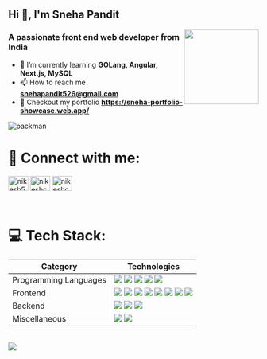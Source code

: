 

## Hi 👋, I'm Sneha Pandit  

<img align="right" src="https://media4.giphy.com/media/v1.Y2lkPTc5MGI3NjExYnY1eXJtdG11OWx1Y3dmMDg4NXJrbDlmbXNsYzh4YzQ2YmQ0MTh2ZyZlcD12MV9pbnRlcm5hbF9naWZfYnlfaWQmY3Q9Zw/2IudUHdI075HL02Pkk/giphy.gif" width="150"/>

### A passionate front end web developer from India  

<div align="left">
  
- 🌱 I’m currently learning **GOLang, Angular, Next.js, MySQL**  
- 📫 How to reach me **snehapandit526@gmail.com** 
- 🚀 Checkout my portfolio **https://sneha-portfolio-showcase.web.app/**

</div>



  
  ![packman](https://user-images.githubusercontent.com/74038190/212284158-e840e285-664b-44d7-b79b-e264b5e54825.gif)

# 🔗 Connect with me:
<p align="left">
<a href="https://x.com/snehapandit526" target="blank"><img align="center" src="https://raw.githubusercontent.com/rahuldkjain/github-profile-readme-generator/master/src/images/icons/Social/twitter.svg" alt="nikesh52494" height="30" width="40" /></a>
<a href="https://linkedin.com/in/Sneha-526" target="blank"><img align="center" src="https://raw.githubusercontent.com/rahuldkjain/github-profile-readme-generator/master/src/images/icons/Social/linked-in-alt.svg" alt="nikeshchaudhary52494" height="30" width="40" /></a>
<a href="https://leetcode.com/u/snehapandit/" target="blank"><img align="center" src="https://raw.githubusercontent.com/rahuldkjain/github-profile-readme-generator/master/src/images/icons/Social/leet-code.svg" alt="nikeshchaudhary52494" height="30" width="40" /></a>
</p>
<br>

# 💻 Tech Stack:
<table>
  <thead>
    <tr>
      <th>Category</th>
      <th>Technologies</th>
    </tr>
  </thead>
  <tbody>
     <tr>
      <td>Programming Languages</td>
      <td>
        <img src="https://img.shields.io/badge/c-%2300599C.svg?style=for-the-badge&logo=c&logoColor=white">
        <img src="https://img.shields.io/badge/c++-%2300599C.svg?style=for-the-badge&logo=c%2B%2B&logoColor=white">
        <img src="https://img.shields.io/badge/java-%23ED8B00.svg?style=for-the-badge&logo=openjdk&logoColor=white">
        <img src="https://img.shields.io/badge/javascript-%23323330.svg?style=for-the-badge&logo=javascript&logoColor=%23F7DF1E">
        <img src="https://img.shields.io/badge/python-3670A0?style=for-the-badge&logo=python&logoColor=ffdd54">
      </td>
    </tr>
    <tr>
      <td>Frontend</td>
      <td>
        <img src="https://img.shields.io/badge/react-%2320232a.svg?style=for-the-badge&logo=react&logoColor=%2361DAFB">
        <img src="https://img.shields.io/badge/javascript-%23323330.svg?style=for-the-badge&logo=javascript&logoColor=%23F7DF1E">
        <img src="https://img.shields.io/badge/html5-%23E34F26.svg?style=for-the-badge&logo=html5&logoColor=white">
        <img src="https://img.shields.io/badge/css3-%231572B6.svg?style=for-the-badge&logo=css3&logoColor=white">
        <img src="https://img.shields.io/badge/bootstrap-%238511FA.svg?style=for-the-badge&logo=bootstrap&logoColor=white">
        <img src="https://img.shields.io/badge/tailwindcss-%2338B2AC.svg?style=for-the-badge&logo=tailwind-css&logoColor=white">
        <img src="https://img.shields.io/badge/vite-%23646CFF.svg?style=for-the-badge&logo=vite&logoColor=white">
        <img src="https://img.shields.io/badge/TypeScript-blue?style=for-yhe-badge&logo=typescript&logoColor=white">
      </td>
    </tr>
        <tr>
      <td>Backend</td>
      <td>
        <img src="https://img.shields.io/badge/node.js-6DA55F?style=for-the-badge&logo=node.js&logoColor=white">
        <img src="https://img.shields.io/badge/Firebase-039BE5?style=for-the-badge&logo=Firebase&logoColor=white">
        <img src="https://img.shields.io/badge/mysql-%2300000f.svg?style=for-the-badge&logo=mysql&logoColor=white">
      </td>
    </tr>
    <tr>
      <td>Miscellaneous</td>
      <td>
        <img src="https://img.shields.io/badge/NPM-%23CB3837.svg?style=for-the-badge&logo=npm&logoColor=white">
        <img src="https://img.shields.io/badge/React_Router-CA4245?style=for-the-badge&logo=react-router&logoColor=white">
      </td>
    </tr>
  </tbody>
</table>
<br>

<img src="https://sdmntprwestus2.oaiusercontent.com/files/00000000-7d00-61f8-b9d0-2d91ca99998a/raw?se=2025-06-21T14%3A44%3A34Z&sp=r&sv=2024-08-04&sr=b&scid=c7c050bd-a0b2-58dc-9ac5-38c71b258ae0&skoid=ec8eb293-a61a-47e0-abd0-6051cc94b050&sktid=a48cca56-e6da-484e-a814-9c849652bcb3&skt=2025-06-21T12%3A17%3A05Z&ske=2025-06-22T12%3A17%3A05Z&sks=b&skv=2024-08-04&sig=dJMe6I/ILisIARiuKjOwx%2BS8gxm6CYwOEPEuxPRxr0Q%3D">
<!-- Proudly created with GPRM ( https://gprm.itsvg.in ) -->
